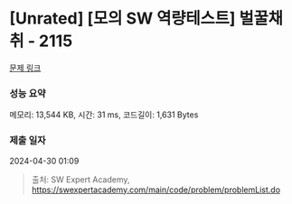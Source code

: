 # [Unrated] [모의 SW 역량테스트] 벌꿀채취 - 2115 

[문제 링크](https://swexpertacademy.com/main/code/problem/problemDetail.do?contestProbId=AV5V4A46AdIDFAWu) 

### 성능 요약

메모리: 13,544 KB, 시간: 31 ms, 코드길이: 1,631 Bytes

### 제출 일자

2024-04-30 01:09



> 출처: SW Expert Academy, https://swexpertacademy.com/main/code/problem/problemList.do